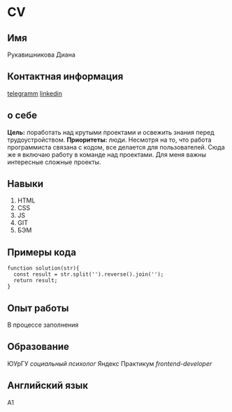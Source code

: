 # CV

## Имя

Рукавишникова Диана

## Контактная информация

[telegramm](https://tlgg.ru/Psihomatika)
[linkedin](https://www.linkedin.com/feed/)

## о себе

**Цель:** поработать над крутыми проектами и освежить знания перед трудоустройством.
**Приоритеты:** люди. Несмотря на то, что работа программиста связана с кодом, все делается для пользователей. Сюда же я включаю работу в команде над проектами.
Для меня важны интересные сложные проекты.

## Навыки

1. HTML
2. CSS
3. JS
4. GIT
5. БЭМ

## Примеры кода

```
function solution(str){
  const result = str.split('').reverse().join('');
  return result;
}
```

## Опыт работы

В процессе заполнения

## Образование

ЮУрГУ _социальный психолог_
Яндекс Практикум _frontend-developer_

## Английский язык

A1
